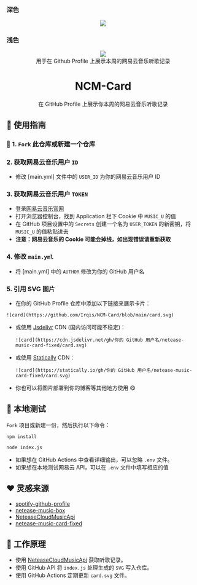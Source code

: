 ### 深色
<div align="center"><img src="card-dark.svg"></div>

### 浅色
<div align="center"><img src="card.svg"></div>

<div align="center">用于在 Github Profile 上展示本周的网易云音乐听歌记录</div>

<div align="center">
  <h1>NCM-Card</h1>
</div>

<div align="center">在 GitHub Profile 上展示你本周的网易云音乐听歌记录</div>

## 🚀 使用指南

### 🎒 1. `Fork` 此仓库或新建一个仓库

### 2. 获取网易云音乐用户 `ID`
- 修改 [main.yml] 文件中的 `USER_ID` 为你的网易云音乐用户 ID

### 3. 获取网易云音乐用户 `TOKEN`
- 登录[网易云音乐官网](https://music.163.com)
- 打开浏览器控制台，找到 Application 栏下 Cookie 中 `MUSIC_U` 的值
- 在 GitHub 项目设置中的 `Secrets` 创建一个名为 `USER_TOKEN` 的新密钥，将 `MUSIC_U` 的值粘贴进去
- **注意：网易云音乐的 Cookie 可能会掉线，如出现错误请重新获取**

### 4. 修改 `main.yml`
- 将 [main.yml] 中的 `AUTHOR` 修改为你的 GitHub 用户名

### 5. 引用 SVG 图片
- 在你的 GitHub Profile 仓库中添加以下链接来展示卡片：

`![card](https://github.com/Irqis/NCM-Card/blob/main/card.svg)`


- 或使用 [Jsdelivr](https://www.jsdelivr.com/?docs=gh) CDN (国内访问可能不稳定)：

  `![card](https://cdn.jsdelivr.net/gh/你的 GitHub 用户名/netease-music-card-fixed/card.svg)`

- 或使用 [Statically](https://statically.io/) CDN：

  `![card](https://statically.io/gh/你的 GitHub 用户名/netease-music-card-fixed/card.svg)`

- 你也可以将图片部署到你的博客等其他地方使用 😋

## 💨 本地测试

`Fork` 项目或新建一份，然后执行以下命令：

```
npm install
```

```
node index.js
```

- 如果想在 GitHub Actions 中查看详细输出，可以忽略 `.env` 文件。
- 如果想在本地测试网易云 API，可以在 `.env` 文件中填写相应的值

## ❤️ 灵感来源
- [spotify-github-profile](https://github.com/kittinan/spotify-github-profile)
- [netease-music-box](https://github.com/Leecason/netease-music-box)
- [NeteaseCloudMusicApi](https://github.com/Binaryify/NeteaseCloudMusicApi)
- [netease-music-card-fixed](https://github.com/luyanci/netease-music-card-fixed)

## 🤔 工作原理
- 使用 [NeteaseCloudMusicApi](https://github.com/Binaryify/NeteaseCloudMusicApi) 获取听歌记录。
- 使用 GitHub API 将 `index.js` 处理生成的 `SVG` 写入仓库。
- 使用 GitHub Actions 定期更新 `card.svg` 文件。


